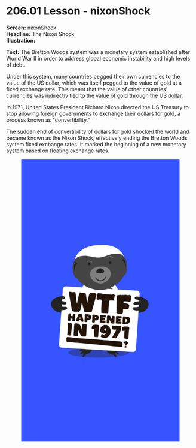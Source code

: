 # 206.01 Lesson - nixonShock

**Screen:** nixonShock\
**Headline:** The Nixon Shock\
**Illustration:**

**Text:** The Bretton Woods system was a monetary system established after World War II in order to address global economic instability and high levels of debt.&#x20;

Under this system, many countries pegged their own currencies to the value of the US dollar, which was itself pegged to the value of gold at a fixed exchange rate. This meant that the value of other countries' currencies was indirectly tied to the value of gold through the US dollar.&#x20;

In 1971, United States President Richard Nixon directed the US Treasury to stop allowing foreign governments to exchange their dollars for gold, a process known as "convertibility."&#x20;

The sudden end of convertibility of dollars for gold shocked the world and became known as the Nixon Shock, effectively ending the Bretton Woods system fixed exchange rates. It marked the beginning of a new monetary system based on floating exchange rates.

<figure><img src="../.gitbook/assets/206-01.png" alt=""><figcaption></figcaption></figure>
